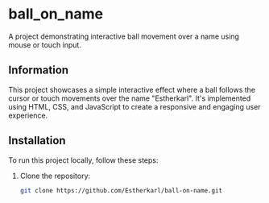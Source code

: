 # ball_on_name

A project demonstrating interactive ball movement over a name using mouse or touch input.

## Information

This project showcases a simple interactive effect where a ball follows the cursor or touch movements over the name "Estherkarl". It's implemented using HTML, CSS, and JavaScript to create a responsive and engaging user experience.

## Installation

To run this project locally, follow these steps:

1. Clone the repository:
   ```bash
   git clone https://github.com/Estherkarl/ball-on-name.git
